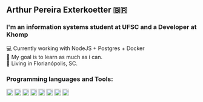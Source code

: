 ## Arthur Pereira Exterkoetter :brazil:
### I'm an information systems student at UFSC and a Developer at Khomp

💻 Currently working with NodeJS + Postgres + Docker <br>
🎯 My goal is to learn as much as i can. <br>
📍 Living in Florianópolis, SC. <br>

### Programming languages and Tools:
[<img align="left" alt="Typescript" width="18px" src="https://simpleicons.org/icons/typescript.svg" />](https://www.typescriptlang.org/)
[<img align="left" alt="Javascript" width="18px" src="https://simpleicons.org/icons/javascript.svg" />](https://www.javascript.com/)
[<img align="left" alt="Python" width="18px" src="https://simpleicons.org/icons/python.svg" />](https://www.python.org/)
[<img align="left" alt="PostgreSQL" width="18px" src="https://simpleicons.org/icons/postgresql.svg" />](https://www.postgresql.org/)
[<img align="left" alt="MongoDB" width="18px" src="https://simpleicons.org/icons/mongodb.svg" />](https://www.mongodb.com/)
[<img align="left" alt="Docker" width="18px" src="https://simpleicons.org/icons/docker.svg" />](https://www.docker.com/)
[<img align="left" alt="Angular" width="18px" src="https://simpleicons.org/icons/angular.svg" />](https://angular.io/)
[<img align="left" alt="Git" width="18px" src="https://simpleicons.org/icons/git.svg" />](https://git-scm.com/)
